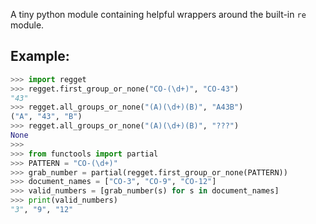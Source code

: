 A tiny python module containing helpful wrappers around the built-in `re` module.

## Example:

```python
>>> import regget
>>> regget.first_group_or_none("CO-(\d+)", "CO-43")
"43"
>>> regget.all_groups_or_none("(A)(\d+)(B)", "A43B")
("A", "43", "B")
>>> regget.all_groups_or_none("(A)(\d+)(B)", "???")
None
>>>
>>> from functools import partial
>>> PATTERN = "CO-(\d+)"
>>> grab_number = partial(regget.first_group_or_none(PATTERN))
>>> document_names = ["CO-3", "CO-9", "CO-12"]
>>> valid_numbers = [grab_number(s) for s in document_names]
>>> print(valid_numbers)
"3", "9", "12"
```
